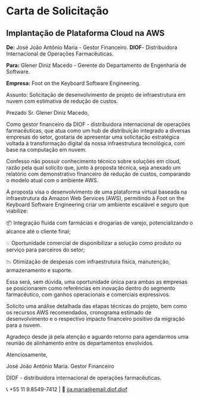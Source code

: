 # Carta de Solicitação
## Implantação de Plataforma Cloud na AWS

**De:** José João Antônio Maria - Gestor Financeiro.
**DIOF**- Distribuidora Internacional de Operações Farmacêuticas.


**Para:**
Glener Diniz Macedo - Gerente do Departamento de Engenharia de Software. 

**Empresa:**
Foot on the Keyboard Software Engineering.



Assunto:
Solicitação de desenvolvimento de projeto de infraestrutura em nuvem com estimativa de redução de custos.



Prezado Sr. Glener Diniz Macedo,

Como gestor financeiro da DIOF - distribuidora internacional de operações farmacêuticas, que atua como um hub de distribuição integrado a diversas empresas do setor, gostaria de apresentar uma solicitação estratégica voltada à transformação digital da nossa infraestrutura tecnológica, com base na computação em nuvem.

Confesso não possuir conhecimento técnico sobre soluções em cloud, razão pela qual solicito que, junto à proposta técnica, seja anexado um relatório com demonstrativo financeiro de redução de custos, comparando o modelo atual com o ambiente AWS.



A proposta visa o desenvolvimento de uma plataforma virtual baseada na infraestrutura da Amazon Web Services (AWS), permitindo à Foot on the Keyboard Software Engineering criar um ambiente escalável e seguro que viabilize:

📦 Integração fluida com farmácias e drogarias de varejo, potencializando o alcance até o cliente final;

💡 Oportunidade comercial de disponibilizar a solução como produto ou serviço para parceiros do setor;

📉 Otimização de despesas com infraestrutura física, manutenção, armazenamento e suporte.



Essa será, sem dúvida, uma oportunidade única para ambas as empresas se posicionarem como referências em inovação dentro do segmento farmacêutico, com ganhos operacionais e comerciais expressivos.

Solicito uma análise detalhada das etapas técnicas do projeto, bem como os recursos AWS recomendados, cronograma estimado de desenvolvimento e o respectivo impacto financeiro positivo da migração para a nuvem.

Agradeço desde já pela atenção e aguardo retorno para agendarmos uma reunião de alinhamento entre os departamentos envolvidos.

Atenciosamente, 

José João Antônio Maria.
Gestor Financeiro

DIOF - distribuidora internacional de operações farmacêuticas.

📞 +55 11 9.8549-7412     |     📧 jja.maria@email.diof.diof